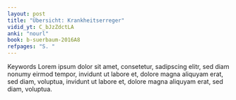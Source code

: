 ```yaml
---
layout: post
title: "Übersicht: Krankheitserreger"
vidid_yt: C_bJzZdctLA
anki: "nourl"
book: b-suerbaum-2016A8
refpages: "S. "
---
```

Keywords Lorem ipsum dolor sit amet, consetetur, sadipscing elitr, sed diam nonumy eirmod tempor, invidunt ut labore et, dolore magna aliquyam erat, sed diam, voluptua, invidunt ut labore et, dolore magna aliquyam erat, sed diam, voluptua.
